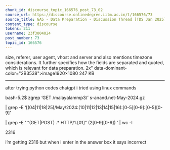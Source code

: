 ```yaml
---
chunk_id: discourse_topic_166576_post_73_02
source_url: https://discourse.onlinedegree.iitm.ac.in/t/166576/73
source_title: GA5 - Data Preparation - Discussion Thread [TDS Jan 2025]
content_type: discourse
tokens: 211
username: 23f3004024
post_number: 73
topic_id: 166576
---
```


 size, referer, user agent, vhost and server and also mentions timezone considerations. It further specifies how the fields are separated and quoted, which is relevant for data preparation. 2x" data-dominant-color="2B3538">image1920×1080 247 KB

---

after trying python codes chatgpt i tried using linux commands

bash-5.2$ zgrep ‘GET /malayalammp3/’ s-anand.net-May-2024.gz

| grep -E ‘[(04|11|18|25)/May/2024:(10|11|12|13|14|15|16):[0-5][0-9]:[0-5][0-9]’

| grep -E ’ “(GET|POST) .* HTTP/1.[01]” (2[0-9][0-9]) ’ | wc -l

2316

i’m getting 2316 but when i enter in the answer box it says incorrect
